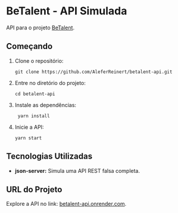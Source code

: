 # BeTalent - API Simulada

API para o projeto [BeTalent](https://github.com/AleferReinert/betalent).

## Começando

1. Clone o repositório:
   ```
   git clone https://github.com/AleferReinert/betalent-api.git
   ```
2. Entre no diretório do projeto:
   ```
   cd betalent-api
   ```
3. Instale as dependências:
   ```
    yarn install
   ```
4. Inicie a API:
   ```
   yarn start
   ```

## Tecnologias Utilizadas

- **json-server:** Simula uma API REST falsa completa.

## URL do Projeto

Explore a API no link: [betalent-api.onrender.com](https://betalent-api.onrender.com/).

